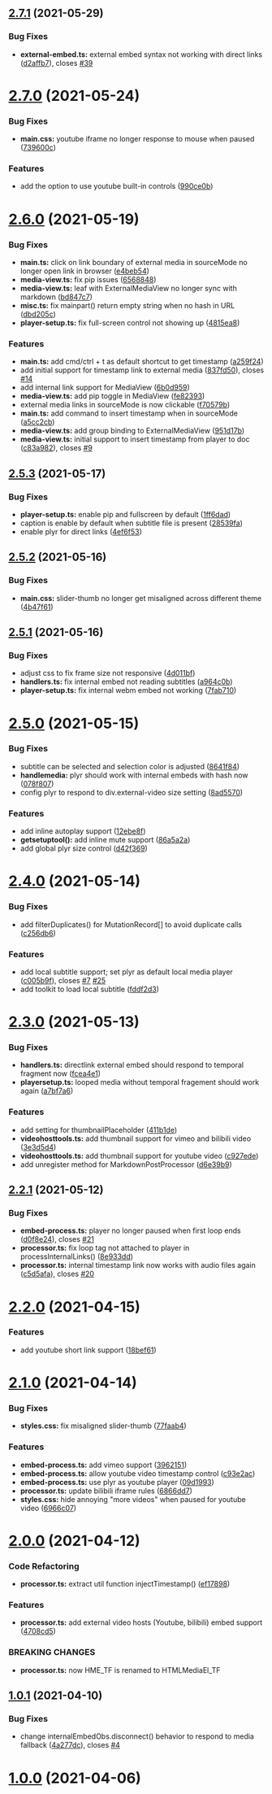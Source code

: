 ## [2.7.1](https://github.com/alx-plugins/media-extended/compare/2.7.0...2.7.1) (2021-05-29)


### Bug Fixes

* **external-embed.ts:** external embed syntax not working with direct links ([d2affb7](https://github.com/alx-plugins/media-extended/commit/d2affb7e2584e84874a36d6d2a26f21ab4a0aa3a)), closes [#39](https://github.com/alx-plugins/media-extended/issues/39)

# [2.7.0](https://github.com/alx-plugins/media-extended/compare/2.6.0...2.7.0) (2021-05-24)


### Bug Fixes

* **main.css:** youtube iframe no longer response to mouse when paused ([739600c](https://github.com/alx-plugins/media-extended/commit/739600cb5f081ae898e1c9dec473653a1ab16417))


### Features

* add the option to use youtube built-in controls ([990ce0b](https://github.com/alx-plugins/media-extended/commit/990ce0b582f42f882db9cb4e957a299e068eedf6))

# [2.6.0](https://github.com/alx-plugins/media-extended/compare/2.5.3...2.6.0) (2021-05-19)


### Bug Fixes

* **main.ts:** click on link boundary of external media in sourceMode no longer open link in browser ([e4beb54](https://github.com/alx-plugins/media-extended/commit/e4beb54afc38dd6eb6c2c3ebb7bd484448600556))
* **media-view.ts:** fix pip issues ([6568848](https://github.com/alx-plugins/media-extended/commit/65688482776f484248f3380a1c0e1ed628eb9990))
* **media-view.ts:** leaf with ExternalMediaView no longer sync with markdown ([bd847c7](https://github.com/alx-plugins/media-extended/commit/bd847c7325d4851404662296f83ef470dbd354e3))
* **misc.ts:** fix mainpart() return empty string when no hash in URL ([dbd205c](https://github.com/alx-plugins/media-extended/commit/dbd205cd5507bc462eb4e87d5edf795de53cdf33))
* **player-setup.ts:** fix full-screen control not showing up ([4815ea8](https://github.com/alx-plugins/media-extended/commit/4815ea840e10148e3db4d1e34cfceab9f80f8b89))


### Features

* **main.ts:** add cmd/ctrl + t as default shortcut to get timestamp ([a259f24](https://github.com/alx-plugins/media-extended/commit/a259f24634a04b548fe99220b673fb8495b89830))
* add initial support for timestamp link to external media ([837fd50](https://github.com/alx-plugins/media-extended/commit/837fd5029daa4bcffa8333e49aacf9287223402b)), closes [#14](https://github.com/alx-plugins/media-extended/issues/14)
* add internal link support for MediaView ([6b0d959](https://github.com/alx-plugins/media-extended/commit/6b0d95930eea75bc8ca11079b6aeaf7b7b3a2efe))
* **media-view.ts:** add pip toggle in MediaView ([fe82393](https://github.com/alx-plugins/media-extended/commit/fe823936fb7fe87fb6497a7d1521e38fc6cc8406))
* external media links in sourceMode is now clickable ([f70579b](https://github.com/alx-plugins/media-extended/commit/f70579bbae810e7ddc39061b7c3f9eb435668fe8))
* **main.ts:** add command to insert timestamp when in sourceMode ([a5cc2cb](https://github.com/alx-plugins/media-extended/commit/a5cc2cb6963aeacd6faa606613618678f42e1b92))
* **media-view.ts:** add group binding to ExternalMediaView ([951d17b](https://github.com/alx-plugins/media-extended/commit/951d17b8ee87d9b9fb6abd7e155dae3f2c266291))
* **media-view.ts:** initial support to insert timestamp from player to doc ([c83a982](https://github.com/alx-plugins/media-extended/commit/c83a982086cb20c3c39e3704f2c839852f1f02c3)), closes [#9](https://github.com/alx-plugins/media-extended/issues/9)

## [2.5.3](https://github.com/alx-plugins/media-extended/compare/2.5.2...2.5.3) (2021-05-17)


### Bug Fixes

* **player-setup.ts:** enable pip and fullscreen by default ([1ff6dad](https://github.com/alx-plugins/media-extended/commit/1ff6dad91e52b3273538b37948aea33b9fb6072a))
* caption is enable by default when subtitle file is present ([28539fa](https://github.com/alx-plugins/media-extended/commit/28539fa4c4706c38b8eae3ac9f88a60c024f1fb3))
* enable plyr for direct links ([4ef6f53](https://github.com/alx-plugins/media-extended/commit/4ef6f53956d9d2dd10c86998254525dc03d958a9))

## [2.5.2](https://github.com/alx-plugins/media-extended/compare/2.5.1...2.5.2) (2021-05-16)


### Bug Fixes

* **main.css:** slider-thumb no longer get misaligned across different theme ([4b47f61](https://github.com/alx-plugins/media-extended/commit/4b47f61eaf74fa0001adfbb9846161e6e6be8b61))

## [2.5.1](https://github.com/alx-plugins/media-extended/compare/2.5.0...2.5.1) (2021-05-16)


### Bug Fixes

* adjust css to fix frame size not responsive ([4d011bf](https://github.com/alx-plugins/media-extended/commit/4d011bf0fe90f3062e7f6e979f247159b5a64ea3))
* **handlers.ts:** fix internal embed not reading subtitles ([a964c0b](https://github.com/alx-plugins/media-extended/commit/a964c0b6e98b7fef6f35ac5d67cb203de0212013))
* **player-setup.ts:** fix internal webm embed not working ([7fab710](https://github.com/alx-plugins/media-extended/commit/7fab71048d5e480452982e7445fa887fa31228fb))

# [2.5.0](https://github.com/alx-plugins/media-extended/compare/2.4.0...2.5.0) (2021-05-15)


### Bug Fixes

* subtitle can be selected and selection color is adjusted ([8641f84](https://github.com/alx-plugins/media-extended/commit/8641f840efd2c614940ad1dfdbd2db63b00c339a))
* **handlemedia:** plyr should work with internal embeds with hash now ([078f807](https://github.com/alx-plugins/media-extended/commit/078f8071d8fb89c6429303e7a44d5cba70f0db34))
* config plyr to respond to div.external-video size setting ([8ad5570](https://github.com/alx-plugins/media-extended/commit/8ad557095ff778b5ca2e79a67703741cabc3271a))


### Features

* add inline autoplay support ([12ebe8f](https://github.com/alx-plugins/media-extended/commit/12ebe8fc1c95ce59a37e13be0644f83daf13ee8c))
* **getsetuptool():** add inline mute support ([86a5a2a](https://github.com/alx-plugins/media-extended/commit/86a5a2a7d43e708f4386254a878b0a4b4bc98b7e))
* add global plyr size control ([d42f369](https://github.com/alx-plugins/media-extended/commit/d42f369e1fb6a0131903b79abdefeebf584b4aa0))

# [2.4.0](https://github.com/alx-plugins/media-extended/compare/2.3.0...2.4.0) (2021-05-14)


### Bug Fixes

* add filterDuplicates() for MutationRecord[] to avoid duplicate calls ([c256db6](https://github.com/alx-plugins/media-extended/commit/c256db6d988937eeefe08f4504fde04803821b58))


### Features

* add local subtitle support; set plyr as default local media player ([c005b9f](https://github.com/alx-plugins/media-extended/commit/c005b9fc7628a7b530b0d142660d9b65f9dd784e)), closes [#7](https://github.com/alx-plugins/media-extended/issues/7) [#25](https://github.com/alx-plugins/media-extended/issues/25)
* add toolkit to load local subtitle ([fddf2d3](https://github.com/alx-plugins/media-extended/commit/fddf2d3839ab8e0942afd7f70cb6ddf4742cf14f))

# [2.3.0](https://github.com/alx-plugins/media-extended/compare/2.2.1...2.3.0) (2021-05-13)


### Bug Fixes

* **handlers.ts:** directlink external embed should respond to temporal fragment now ([fcea4e1](https://github.com/alx-plugins/media-extended/commit/fcea4e1454d91877d740d8a4794450a530800209))
* **playersetup.ts:** looped media without temporal fragement should work again ([a7bf7a6](https://github.com/alx-plugins/media-extended/commit/a7bf7a6ee32cb6e22f2c2a1cae913e440f07ad9f))


### Features

* add setting for thumbnailPlaceholder ([411b1de](https://github.com/alx-plugins/media-extended/commit/411b1deda424199afc7720db5c7e4c4ee10648f3))
* **videohosttools.ts:** add thumbnail support for vimeo and bilibili video ([3e3d5d4](https://github.com/alx-plugins/media-extended/commit/3e3d5d48acf0149219cb2e2844da162e7d8c05d7))
* **videohosttools.ts:** add thumbnail support for youtube video ([c927ede](https://github.com/alx-plugins/media-extended/commit/c927eded0e3f2d0b090f15ca7ecaa00f3ea710ae))
* add unregister method for MarkdownPostProcessor ([d6e39b9](https://github.com/alx-plugins/media-extended/commit/d6e39b90f9f65f9c7cf6575c377d33f8f7fb030f))

## [2.2.1](https://github.com/alx-plugins/media-extended/compare/2.2.0...2.2.1) (2021-05-12)


### Bug Fixes

* **embed-process.ts:** player no longer paused when first loop ends ([d0f8e24](https://github.com/alx-plugins/media-extended/commit/d0f8e24686579bf31e79e67c66fad12a161e58ca)), closes [#21](https://github.com/alx-plugins/media-extended/issues/21)
* **processor.ts:** fix loop tag not attached to player in processInternalLinks() ([8e933dd](https://github.com/alx-plugins/media-extended/commit/8e933dd3cdc962adc8b9314590789f7c559db8f1))
* **processor.ts:** internal timestamp link now works with audio files again ([c5d5afa](https://github.com/alx-plugins/media-extended/commit/c5d5afaf74449d6cd36e386e8c73384b0cd87d3d)), closes [#20](https://github.com/alx-plugins/media-extended/issues/20)

# [2.2.0](https://github.com/alx-plugins/media-extended/compare/2.1.0...2.2.0) (2021-04-15)


### Features

* add youtube short link support ([18bef61](https://github.com/alx-plugins/media-extended/commit/18bef6158eb0001b7987886be694b167cc2e0b67))

# [2.1.0](https://github.com/alx-plugins/media-extended/compare/2.0.0...2.1.0) (2021-04-14)


### Bug Fixes

* **styles.css:** fix misaligned slider-thumb ([77faab4](https://github.com/alx-plugins/media-extended/commit/77faab47fb6c05bf1bad227e8309d45a0b3908be))


### Features

* **embed-process.ts:** add vimeo support ([3962151](https://github.com/alx-plugins/media-extended/commit/3962151e775557685639a3a56708fdef2d750c61))
* **embed-process.ts:** allow youtube video timestamp control ([c93e2ac](https://github.com/alx-plugins/media-extended/commit/c93e2acc939ae77997a8e76b196e8ccdae5977a3))
* **embed-process.ts:** use plyr as youtube player ([09d1993](https://github.com/alx-plugins/media-extended/commit/09d19938c8d744136c493562ad6e3d6e87e0821a))
* **processor.ts:** update bilibili iframe rules ([6866dd7](https://github.com/alx-plugins/media-extended/commit/6866dd788f5fb1d76626e40fab21bf76c45ee7a0))
* **styles.css:** hide annoying "more videos" when paused for youtube video ([6966c07](https://github.com/alx-plugins/media-extended/commit/6966c07981dbda096368e639b0c70aa19e844100))

# [2.0.0](https://github.com/alx-plugins/media-extended/compare/1.0.1...2.0.0) (2021-04-12)


### Code Refactoring

* **processor.ts:** extract util function injectTimestamp() ([ef17898](https://github.com/alx-plugins/media-extended/commit/ef1789833f641db0aec678c3cbe22bb5a393419b))


### Features

* **processor.ts:** add external video hosts (Youtube, bilibili) embed support ([4708cd5](https://github.com/alx-plugins/media-extended/commit/4708cd5ac139ea533633dd1c52363ed7ef37a93d))


### BREAKING CHANGES

* **processor.ts:** now HME_TF is renamed to HTMLMediaEl_TF

## [1.0.1](https://github.com/alx-plugins/media-extended/compare/1.0.0...1.0.1) (2021-04-10)


### Bug Fixes

* change internalEmbedObs.disconnect() behavior to respond to media fallback ([4a277dc](https://github.com/alx-plugins/media-extended/commit/4a277dc266976ed8caf1a16672e519de18c646a8)), closes [#4](https://github.com/alx-plugins/media-extended/issues/4)



# [1.0.0](https://github.com/alx-plugins/media-extended/compare/1.0.0...1.0.1) (2021-04-06)

